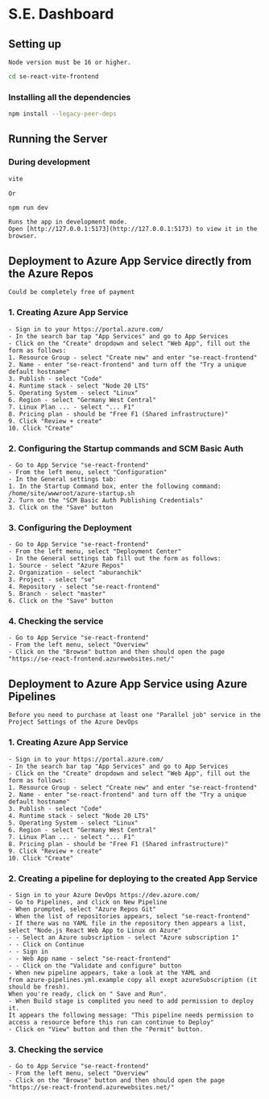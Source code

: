 # S.E. Dashboard

## Setting up
    Node version must be 16 or higher.
```sh
cd se-react-vite-frontend
```

### Installing all the dependencies
```sh
npm install --legacy-peer-deps
```


## Running the Server
### During development
```sh
vite
```
    Or
```sh
npm run dev
```
    Runs the app in development mode.
    Open [http://127.0.0.1:5173](http://127.0.0.1:5173) to view it in the browser.


## Deployment to Azure App Service directly from the Azure Repos
    Could be completely free of payment
### 1. Creating Azure App Service
    - Sign in to your https://portal.azure.com/
    - In the search bar tap "App Services" and go to App Services
    - Click on the "Create" dropdown and select "Web App", fill out the form as follows:
    1. Resource Group - select "Create new" and enter "se-react-frontend"
    2. Name - enter "se-react-frontend" and turn off the "Try a unique default hostname"
    3. Publish - select "Code"
    4. Runtime stack - select "Node 20 LTS"
    5. Operating System - select "Linux"
    6. Region - select "Germany West Central"
    7. Linux Plan ... - select "... F1"
    8. Pricing plan - should be "Free F1 (Shared infrastructure)"
    9. Click "Review + create"
    10. Click "Create"

### 2. Configuring the Startup commands and SCM Basic Auth
    - Go to App Service "se-react-frontend"
    - From the left menu, select "Configuration"
    - In the General settings tab:
    1. In the Startup Command box, enter the following command:
    /home/site/wwwroot/azure-startup.sh
    2. Turn on the "SCM Basic Auth Publishing Credentials"
    3. Click on the "Save" button

### 3. Configuring the Deployment
    - Go to App Service "se-react-frontend"
    - From the left menu, select "Deployment Center"
    - In the General settings tab fill out the form as follows:
    1. Source - select "Azure Repos"
    2. Organization - select "aburanchik"
    3. Project - select "se"
    4. Repository - select "se-react-frontend"
    5. Branch - select "master"
    6. Click on the "Save" button

### 4. Checking the service
    - Go to App Service "se-react-frontend"
    - From the left menu, select "Overview"
    - Click on the "Browse" button and then should open the page "https://se-react-frontend.azurewebsites.net/"


## Deployment to Azure App Service using Azure Pipelines
    Before you need to purchase at least one "Parallel job" service in the Project Settings of the Azure DevOps
### 1. Creating Azure App Service
    - Sign in to your https://portal.azure.com/
    - In the search bar tap "App Services" and go to App Services
    - Click on the "Create" dropdown and select "Web App", fill out the form as follows:
    1. Resource Group - select "Create new" and enter "se-react-frontend"
    2. Name - enter "se-react-frontend" and turn off the "Try a unique default hostname"
    3. Publish - select "Code"
    4. Runtime stack - select "Node 20 LTS"
    5. Operating System - select "Linux"
    6. Region - select "Germany West Central"
    7. Linux Plan ... - select "... F1"
    8. Pricing plan - should be "Free F1 (Shared infrastructure)"
    9. Click "Review + create"
    10. Click "Create"

### 2. Creating a pipeline for deploying to the created App Service
    - Sign in to your Azure DevOps https://dev.azure.com/
    - Go to Pipelines, and click on New Pipeline
    - When prompted, select "Azure Repos Git"
    - When the list of repositories appears, select "se-react-frontend"
    - If there was no YAML file in the repository then appears a list, 
    select "Node.js React Web App to Linux on Azure"
    - - Select an Azure subscription - select "Azure subscription 1"
    - - Click on Continue
    - - Sign in
    - - Web App name - select "se-react-frontend"
    - - Click on the "Validate and configure" button
    - When new pipeline appears, take a look at the YAML and 
    from azure-pipelines.yml.example copy all exept azureSubscription (it should be fresh). 
    When you're ready, click on " Save and Run".
    - When Build stage is complited you need to add permission to deploy it.
    It appears the following message: "This pipeline needs permission to access a resource before this run can continue to Deploy"
    - Click on "View" button and then the "Permit" button.

### 3. Checking the service
    - Go to App Service "se-react-frontend"
    - From the left menu, select "Overview"
    - Click on the "Browse" button and then should open the page "https://se-react-frontend.azurewebsites.net/"
